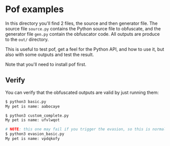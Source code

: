 # Pof examples

In this directory you'll find 2 files, the source and then generator file. The source file `source.py` contains the Python source file to obfuscate, and the generator file `gen.py` contain the obfuscator code. All outputs are produce to the `out/` directory.

This is useful to test pof, get a feel for the Python API, and how to use it, but also with some outputs and test the result.

Note that you'll need to install pof first.

## Verify

You can verify that the obfuscated outputs are valid by just running them:

```bash
$ python3 basic.py
My pet is name: aabocaye

$ python3 custom_complete.py
My pet is name: ufvlwqot

# NOTE: this one may fail if you trigger the evasion, so this is normal
$ python3 evasion_basic.py
My pet is name: vpdqkofy
```
